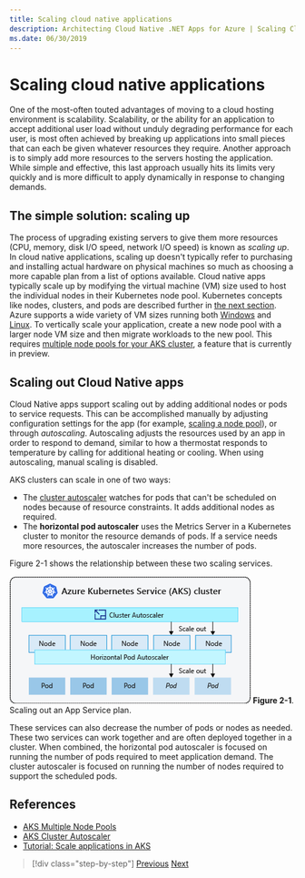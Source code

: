 ```yaml
---
title: Scaling cloud native applications
description: Architecting Cloud Native .NET Apps for Azure | Scaling Cloud Native Applications Up and Out
ms.date: 06/30/2019
---
```

# Scaling cloud native applications

One of the most-often touted advantages of moving to a cloud hosting environment is scalability. Scalability, or the ability for an application to accept additional user load without unduly degrading performance for each user, is most often achieved by breaking up applications into small pieces that can each be given whatever resources they require. Another approach is to simply add more resources to the servers hosting the application. While simple and effective, this last approach usually hits its limits very quickly and is more difficult to apply dynamically in response to changing demands.

## The simple solution: scaling up

The process of upgrading existing servers to give them more resources (CPU, memory, disk I/O speed, network I/O speed) is known as *scaling up*. In cloud native applications, scaling up doesn't typically refer to purchasing and installing actual hardware on physical machines so much as choosing a more capable plan from a list of options available. Cloud native apps typically scale up by modifying the virtual machine (VM) size used to host the individual nodes in their Kubernetes node pool. Kubernetes concepts like nodes, clusters, and pods are described further in [the next section](leverage-containers-orchestrators.md). Azure supports a wide variety of VM sizes running both [Windows](https://docs.microsoft.com/azure/virtual-machines/windows/sizes?toc=%2fazure%2fvirtual-machines%2fwindows%2ftoc.json) and [Linux](https://docs.microsoft.com/azure/virtual-machines/linux/sizes). To vertically scale your application, create a new node pool with a larger node VM size and then migrate workloads to the new pool. This requires [multiple node pools for your AKS cluster](https://docs.microsoft.com/azure/aks/use-multiple-node-pools), a feature that is currently in preview.

## Scaling out Cloud Native apps

Cloud Native apps support scaling out by adding additional nodes or pods to service requests. This can be accomplished manually by adjusting configuration settings for the app (for example, [scaling a node pool](https://docs.microsoft.com/azure/aks/use-multiple-node-pools#scale-a-node-pool-manually)), or through *autoscaling*. Autoscaling adjusts the resources used by an app in order to respond to demand, similar to how a thermostat responds to temperature by calling for additional heating or cooling. When using autoscaling, manual scaling is disabled.

AKS clusters can scale in one of two ways:

- The [cluster autoscaler](https://docs.microsoft.com/azure/aks/cluster-autoscaler) watches for pods that can't be scheduled on nodes because of resource constraints. It adds additional nodes as required.
- The **horizontal pod autoscaler** uses the Metrics Server in a Kubernetes cluster to monitor the resource demands of pods. If a service needs more resources, the autoscaler increases the number of pods.

Figure 2-1 shows the relationship between these two scaling services.

![Scaling out an App Service plan.](./media/aks-cluster-autoscaler.png)
**Figure 2-1**. Scaling out an App Service plan.

These services can also decrease the number of pods or nodes as needed. These two services can work together and are often deployed together in a cluster. When combined, the horizontal pod autoscaler is focused on running the number of pods required to meet application demand. The cluster autoscaler is focused on running the number of nodes required to support the scheduled pods.

## References

- [AKS Multiple Node Pools](https://docs.microsoft.com/azure/aks/use-multiple-node-pools)
- [AKS Cluster Autoscaler](https://docs.microsoft.com/azure/aks/cluster-autoscaler)
- [Tutorial: Scale applications in AKS](https://docs.microsoft.com/azure/aks/tutorial-kubernetes-scale)

>[!div class="step-by-step"]
>[Previous](azure-development-stack.md)
>[Next](leverage-containers-orchestrators.md)
